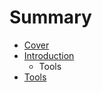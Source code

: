 # Summary

* [Cover](README.md)
* [Introduction](documentation/Introduction.md)
   * Tools
* [Tools](documentation/Tools.md)


